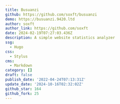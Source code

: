 ```yaml
---
title: Busuanzi
github: https://github.com/soxft/busuanzi
demo: https://busuanzi.9420.ltd
author: soxft
author_link: https://github.com/soxft
date: 2024-02-19T07:27:03.436Z
description: A simple website statistics analyzer
ssg:
  - Hugo
css:
  - Stylus
cms:
  - Markdown
category: []
draft: false
publish_date: '2022-04-24T07:13:31Z'
update_date: '2024-10-16T02:32:02Z'
github_star: 164
github_fork: 25
---
```

